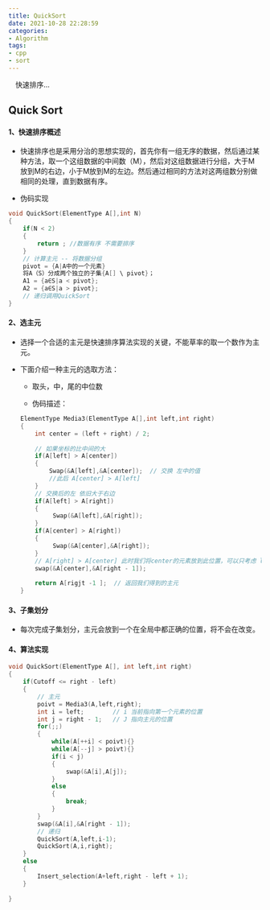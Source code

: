 ```yaml
---
title: QuickSort
date: 2021-10-28 22:28:59
categories:
- Algorithm
tags:
- cpp
- sort
---
```


<p>
&ensp;&ensp;快速排序...
</p>

<!-- more -->

## Quick Sort

#### 1、快速排序概述

- 快速排序也是采用分治的思想实现的，首先你有一组无序的数据，然后通过某种方法，取一个这组数据的中间数（M），然后对这组数据进行分组，大于M放到M的右边，小于M放到M的左边。然后通过相同的方法对这两组数分别做相同的处理，直到数据有序。

- 伪码实现

```C++ 
void QuickSort(ElementType A[],int N)
{
    if(N < 2)
    {
        return ; //数据有序 不需要排序
    }
    // 计算主元 -- 将数据分组
    pivot = {A|A中的一个元素}
    将A（S）分成两个独立的子集{A[] \ pivot}；
    A1 = {a∈S|a < pivot};
    A2 = {a∈S|a > pivot};
    // 递归调用QuickSort
}
```

#### 2、选主元

- 选择一个合适的主元是快速排序算法实现的关键，不能草率的取一个数作为主元。

- 下面介绍一种主元的选取方法：

  - 取头，中，尾的中位数

  - 伪码描述：
  ```C++
  ElementType Media3(ElementType A[],int left,int right)
  {
      int center = (left + right) / 2;
      
      // 如果坐标的比中间的大
      if(A[left] > A[center])
      {
          Swap(&A[left],&A[center]);  // 交换 左中的值 
          //此后 A[center] > A[left]
      }
      // 交换后的左 依旧大于右边
      if(A[left] > A[right])
      {
           Swap(&A[left],&A[right]); 
      }
      if(A[center] > A[right])
      {
           Swap(&A[center],&A[right]); 
      }
      // A[right] > A[center] 此时我们将center的元素放到此位置，可以只考虑 left+1 -- right-2的元素
      swap(&A[center],&A[right - 1]);
      
      return A[rigjt -1 ];  // 返回我们得到的主元 
  }
  ```

#### 3、子集划分

- 每次完成子集划分，主元会放到一个在全局中都正确的位置，将不会在改变。

#### 4、算法实现

```C++ 
void QuickSort(ElementType A[], int left,int right)
{
    if(Cutoff <= right - left)
    {
        // 主元
        poivt = Media3(A,left,right);
        int i = left;        // i 当前指向第一个元素的位置 
        int j = right - 1;   // J 指向主元的位置 
        for(;;)
        {
            while(A[++i] < poivt){}
            while(A[--j] > poivt){}
            if(i < j)
            {
                swap(&A[i],A[j]);
            }
            else
            {
                break;
            }
        }
        swap(&A[i],&A[right - 1]);
        // 递归 
        QuickSort(A,left,i-1);
        QuickSort(A,i,right);
    }
    else
    {
        Insert_selection(A+left,right - left + 1);
    }
    
}

```

